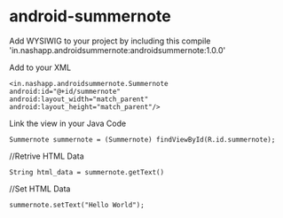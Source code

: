 # android-summernote
Add WYSIWIG to your project by including this
compile 'in.nashapp.androidsummernote:androidsummernote:1.0.0'

Add to your XML 
```
<in.nashapp.androidsummernote.Summernote
android:id="@+id/summernote"
android:layout_width="match_parent"
android:layout_height="match_parent"/>
```

Link the view in your Java Code
```
Summernote summernote = (Summernote) findViewById(R.id.summernote);
```

//Retrive HTML Data
```
String html_data = summernote.getText()
```

//Set HTML Data
```
summernote.setText("Hello World");
```
